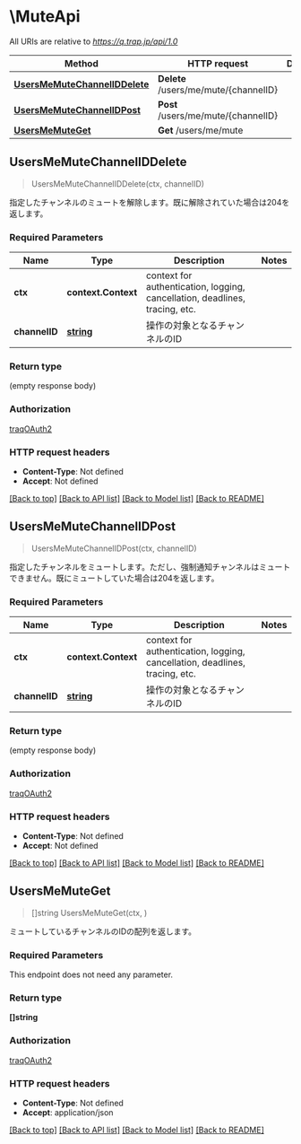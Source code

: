 # \MuteApi

All URIs are relative to *https://q.trap.jp/api/1.0*

Method | HTTP request | Description
------------- | ------------- | -------------
[**UsersMeMuteChannelIDDelete**](MuteApi.md#UsersMeMuteChannelIDDelete) | **Delete** /users/me/mute/{channelID} | 
[**UsersMeMuteChannelIDPost**](MuteApi.md#UsersMeMuteChannelIDPost) | **Post** /users/me/mute/{channelID} | 
[**UsersMeMuteGet**](MuteApi.md#UsersMeMuteGet) | **Get** /users/me/mute | 



## UsersMeMuteChannelIDDelete

> UsersMeMuteChannelIDDelete(ctx, channelID)


指定したチャンネルのミュートを解除します。既に解除されていた場合は204を返します。

### Required Parameters


Name | Type | Description  | Notes
------------- | ------------- | ------------- | -------------
**ctx** | **context.Context** | context for authentication, logging, cancellation, deadlines, tracing, etc.
**channelID** | [**string**](.md)| 操作の対象となるチャンネルのID | 

### Return type

 (empty response body)

### Authorization

[traqOAuth2](../README.md#traqOAuth2)

### HTTP request headers

- **Content-Type**: Not defined
- **Accept**: Not defined

[[Back to top]](#) [[Back to API list]](../README.md#documentation-for-api-endpoints)
[[Back to Model list]](../README.md#documentation-for-models)
[[Back to README]](../README.md)


## UsersMeMuteChannelIDPost

> UsersMeMuteChannelIDPost(ctx, channelID)


指定したチャンネルをミュートします。ただし、強制通知チャンネルはミュートできません。既にミュートしていた場合は204を返します。

### Required Parameters


Name | Type | Description  | Notes
------------- | ------------- | ------------- | -------------
**ctx** | **context.Context** | context for authentication, logging, cancellation, deadlines, tracing, etc.
**channelID** | [**string**](.md)| 操作の対象となるチャンネルのID | 

### Return type

 (empty response body)

### Authorization

[traqOAuth2](../README.md#traqOAuth2)

### HTTP request headers

- **Content-Type**: Not defined
- **Accept**: Not defined

[[Back to top]](#) [[Back to API list]](../README.md#documentation-for-api-endpoints)
[[Back to Model list]](../README.md#documentation-for-models)
[[Back to README]](../README.md)


## UsersMeMuteGet

> []string UsersMeMuteGet(ctx, )


ミュートしているチャンネルのIDの配列を返します。

### Required Parameters

This endpoint does not need any parameter.

### Return type

**[]string**

### Authorization

[traqOAuth2](../README.md#traqOAuth2)

### HTTP request headers

- **Content-Type**: Not defined
- **Accept**: application/json

[[Back to top]](#) [[Back to API list]](../README.md#documentation-for-api-endpoints)
[[Back to Model list]](../README.md#documentation-for-models)
[[Back to README]](../README.md)

